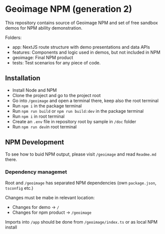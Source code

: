 # Geoimage NPM (generation 2)
This repository contains source of Geoimage NPM and set of free sandbox demos for NPM ability demonstration.

Folders:
- app: NextJS route structure with demo presentations and data APIs
- features: Components and logic used in demos, but not included in NPM
- geoimage: Final NPM product
- tests: Test scenarios for any piece of code.


## Installation
- Install Node and NPM
- Clone the project and go to the project root
- Go into `/geoimage` and open a terminal there, keep also the root terminal
- Run `npm i` in the package terminal 
- Run `npm run build` or `npm run build:dev` in the package terminal
- Run `npm i` in root terminal
- Create an `.env` file in repository root by sample in `/doc` folder
- Run `npm run dev`in root terminal

## NPM Development

To see how to buid NPM output, please visit `/geoimage` and read `Readme.md` there.

### Dependency managemet
Root and `/geoimage` has separated NPM dependencies (own `package.json`, `tsconfig` etc.)

Changes must be mabe in relevant location:
- Changes for demo -> `/`
- Changes for npm product -> `/geoimage`

Imports into `/app` should be done from `/geoimage/index.ts` or as local NPM install